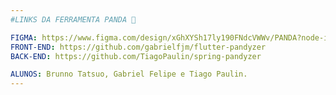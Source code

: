 ```yaml
---
#LINKS DA FERRAMENTA PANDA 🐼

FIGMA: https://www.figma.com/design/xGhXYSh17ly190FNdcVWWv/PANDA?node-id=0-1&p=f&t=XJPnYKy3jz2esZo5-0
FRONT-END: https://github.com/gabrielfjm/flutter-pandyzer
BACK-END: https://github.com/TiagoPaulin/spring-pandyzer

ALUNOS: Brunno Tatsuo, Gabriel Felipe e Tiago Paulin.
---
```

